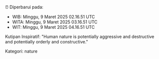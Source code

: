 ⏰ Diperbarui pada:
- WIB: Minggu, 9 Maret 2025 02.16.51 UTC
- WITA: Minggu, 9 Maret 2025 03.16.51 UTC
- WIT: Minggu, 9 Maret 2025 04.16.51 UTC

Kutipan Inspiratif:
"Human nature is potentially aggressive and destructive and potentially orderly and constructive."


Kategori: nature

